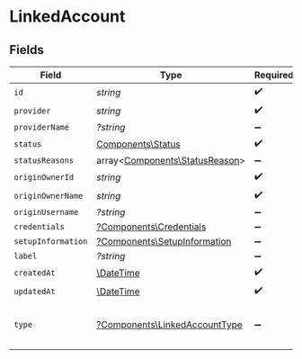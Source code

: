 # LinkedAccount


## Fields

| Field                                                                         | Type                                                                          | Required                                                                      | Description                                                                   | Example                                                                       |
| ----------------------------------------------------------------------------- | ----------------------------------------------------------------------------- | ----------------------------------------------------------------------------- | ----------------------------------------------------------------------------- | ----------------------------------------------------------------------------- |
| `id`                                                                          | *string*                                                                      | :heavy_check_mark:                                                            | N/A                                                                           |                                                                               |
| `provider`                                                                    | *string*                                                                      | :heavy_check_mark:                                                            | N/A                                                                           |                                                                               |
| `providerName`                                                                | *?string*                                                                     | :heavy_minus_sign:                                                            | N/A                                                                           |                                                                               |
| `status`                                                                      | [Components\Status](../../Models/Components/Status.md)                        | :heavy_check_mark:                                                            | N/A                                                                           |                                                                               |
| `statusReasons`                                                               | array<[Components\StatusReason](../../Models/Components/StatusReason.md)>     | :heavy_minus_sign:                                                            | N/A                                                                           |                                                                               |
| `originOwnerId`                                                               | *string*                                                                      | :heavy_check_mark:                                                            | N/A                                                                           |                                                                               |
| `originOwnerName`                                                             | *string*                                                                      | :heavy_check_mark:                                                            | N/A                                                                           |                                                                               |
| `originUsername`                                                              | *?string*                                                                     | :heavy_minus_sign:                                                            | N/A                                                                           |                                                                               |
| `credentials`                                                                 | [?Components\Credentials](../../Models/Components/Credentials.md)             | :heavy_minus_sign:                                                            | N/A                                                                           |                                                                               |
| `setupInformation`                                                            | [?Components\SetupInformation](../../Models/Components/SetupInformation.md)   | :heavy_minus_sign:                                                            | N/A                                                                           |                                                                               |
| `label`                                                                       | *?string*                                                                     | :heavy_minus_sign:                                                            | N/A                                                                           |                                                                               |
| `createdAt`                                                                   | [\DateTime](https://www.php.net/manual/en/class.datetime.php)                 | :heavy_check_mark:                                                            | N/A                                                                           |                                                                               |
| `updatedAt`                                                                   | [\DateTime](https://www.php.net/manual/en/class.datetime.php)                 | :heavy_check_mark:                                                            | N/A                                                                           |                                                                               |
| `type`                                                                        | [?Components\LinkedAccountType](../../Models/Components/LinkedAccountType.md) | :heavy_minus_sign:                                                            | The account type                                                              | [<br/>"PRODUCTION",<br/>"TEST"<br/>]                                          |